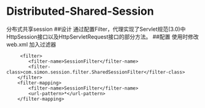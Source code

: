 # Distributed-Shared-Session
分布式共享session
##设计
通过配置Filter，代理实现了Servlet规范(3.0)中HttpSession接口以及HttpServletRequest接口的部分方法。
##配置
使用时修改web.xml 加入过滤器
```
 	 <filter>
	    <filter-name>SessionFilter</filter-name>
	    <filter-class>com.simon.session.filter.SharedSessionFilter</filter-class>
	</filter>
	<filter-mapping>
	    <filter-name>SessionFilter</filter-name>
	    <url-pattern>*</url-pattern>
	</filter-mapping>
```
